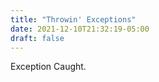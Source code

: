 ```yaml
---
title: "Throwin' Exceptions"
date: 2021-12-10T21:32:19-05:00
draft: false
---
```


Exception Caught.